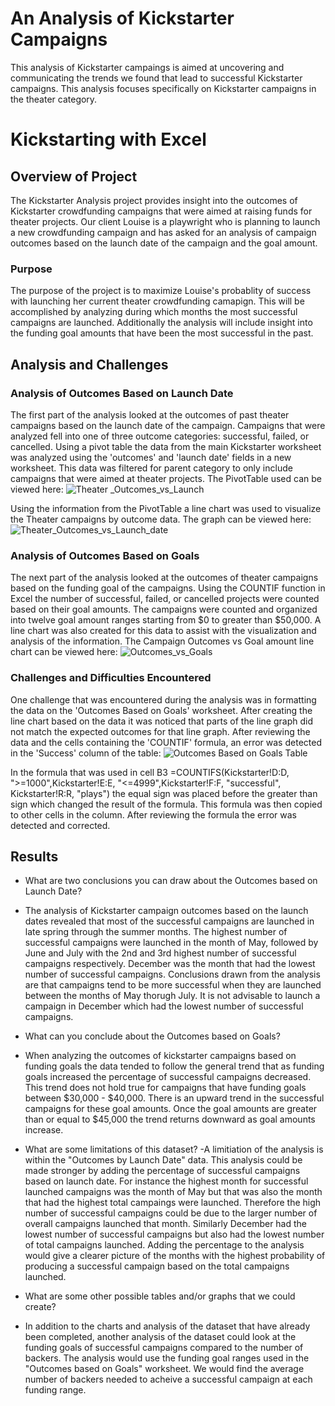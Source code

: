 # An Analysis of Kickstarter Campaigns
This analysis of Kickstarter campaings is aimed at uncovering and communicating the trends we found that lead to successful Kickstarter campaigns. This analysis focuses specifically on Kickstarter campaigns in the theater category.
# Kickstarting with Excel

## Overview of Project
The Kickstarter Analysis project provides insight into the outcomes of Kickstarter crowdfunding campaigns that were aimed at raising funds for theater projects. Our client Louise is a playwright who is planning to launch a new crowdfunding campaign and has asked for an analysis of campaign outcomes based on the launch date of the campaign and the goal amount. 

### Purpose
The purpose of the project is to maximize Louise's probablity of success with launching her current theater crowdfunding camapign. This will be accomplished by analyzing during which months the most successful campaigns are launched. Additionally the analysis will include insight into the funding goal amounts that have been the most successful in the past. 

## Analysis and Challenges

### Analysis of Outcomes Based on Launch Date
The first part of the analysis looked at the outcomes of past theater campaigns based on the launch date of the campaign. Campaigns that were analyzed fell into one of three outcome categories: successful, failed, or cancelled. Using a pivot table the data from the main Kickstarter worksheet was analyzed using the 'outcomes' and 'launch date' fields in a new worksheet. This data was filtered for parent category to only include campaigns that were aimed at theater projects. The PivotTable used can be viewed here: 
![Theater _Outcomes_vs_Launch](https://user-images.githubusercontent.com/96552268/148687613-fdd63ebc-474e-47c3-9154-7c170e7e7857.png)

Using the information from the PivotTable a line chart was used to visualize the Theater campaigns by outcome data. The graph can be viewed here:
![Theater_Outcomes_vs_Launch_date](https://user-images.githubusercontent.com/96552268/148686988-ebfdb7db-b22d-4b31-a1ba-d1f036555da0.png)

### Analysis of Outcomes Based on Goals
The next part of the analysis looked at the outcomes of theater campaigns based on the funding goal of the campaigns. Using the COUNTIF function in Excel the number of successful, failed, or cancelled projects were counted based on their goal amounts. The campaigns were counted and organized into twelve goal amount ranges starting from $0 to greater than $50,000. A line chart was also created for this data to assist with the visualization and analysis of the information. The Campaign Outcomes vs Goal amount line chart can be viewed here: 
![Outcomes_vs_Goals](https://user-images.githubusercontent.com/96552268/148688098-6d065ff0-0921-41ac-8928-7a8b64865132.png)

### Challenges and Difficulties Encountered
One challenge that was encountered during the analysis was in formatting the data on the 'Outcomes Based on Goals' worksheet. After creating the line chart based on the data it was noticed that parts of the line graph did not match the expected outcomes for that line graph. After reviewing the data and the cells containing the 'COUNTIF' formula, an error was detected in the 'Success' column of the table: 
 ![Outcomes Based on Goals Table](https://user-images.githubusercontent.com/96552268/148688433-094be73c-49b7-4e67-b166-3ab2c8118c8b.png)
 
In the formula that was used in cell B3 =COUNTIFS(Kickstarter!D:D, ">=1000",Kickstarter!E:E, "<=4999",Kickstarter!F:F, "successful", Kickstarter!R:R, "plays") the equal sign was placed before the greater than sign which changed the result of the formula. This formula was then copied to other cells in the column. After reviewing the formula the error was detected and corrected. 

## Results

- What are two conclusions you can draw about the Outcomes based on Launch Date?
- The analysis of Kickstarter campaign outcomes based on the launch dates revealed that most of the successful campaigns are launched in late spring through the summer months. The highest number of successful campaigns were launched in the month of May, followed by June and July with the 2nd and 3rd highest number of successful campaigns respectively. December was the month that had the lowest number of successful campaigns. Conclusions drawn from the analysis are that campaigns tend to be more successful when they are launched between the months of May thorugh July. It is not advisable to launch a campaign in December which had the lowest number of successful campaigns. 

- What can you conclude about the Outcomes based on Goals?
- When analyzing the outcomes of kickstarter campaigns based on funding goals the data tended to follow the general trend that as funding goals increased the percentage of successful campaigns decreased. This trend does not hold true for campaigns that have funding goals between $30,000 - $40,000. There is an upward trend in the successful campaigns for these goal amounts. Once the goal amounts are greater than or equal to $45,000 the trend returns downward as goal amounts increase. 

- What are some limitations of this dataset?
-A limitiation of the analysis is within the "Outcomes by Launch Date" data. This analysis could be made stronger by adding the percentage of successful campaigns based on launch date. For instance the highest month for successful launched campaigns was the month of May but that was also the month that had the highest total campaings were launched. Therefore the high number of successful campaigns could be due to the larger number of overall campaigns launched that month. Similarly December had the lowest number of successful campaigns but also had the lowest number of total campaigns launched.
Adding the percentage to the analysis would give a clearer picture of the months with the highest probability of producing a successful campaign based on the total campaigns launched. 

- What are some other possible tables and/or graphs that we could create?
- In addition to the charts and analysis of the dataset that have already been completed, another analysis of the dataset could look at the funding goals of successful campaigns compared to the number of backers. The analysis would use the funding goal ranges used in the "Outcomes based on Goals" worksheet. We would find the average number of backers needed to acheive a successful campaign at each funding range. 
